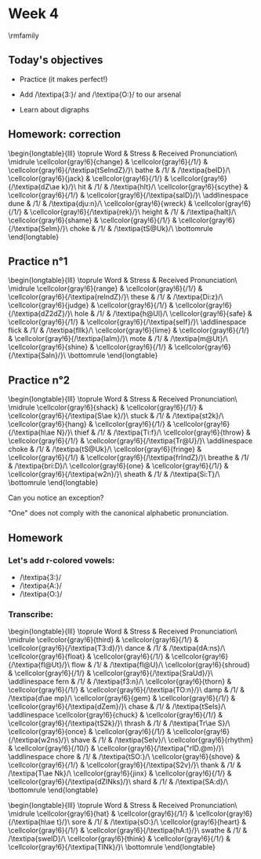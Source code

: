 # Week 4



\rmfamily

## Today's objectives

* Practice (it makes perfect!)

* Add /\textipa{3:}/ and /\textipa{O:}/ to our arsenal

* Learn about digraphs




## Homework: correction



\begin{longtable}{lll}
\toprule
Word & Stress & Received Pronunciation\\
\midrule
\cellcolor{gray!6}{change} & \cellcolor{gray!6}{/1/} & \cellcolor{gray!6}{/\textipa{tSeIndZ}/}\\
bathe & /1/ & /\textipa{beID}/\\
\cellcolor{gray!6}{jack} & \cellcolor{gray!6}{/1/} & \cellcolor{gray!6}{/\textipa{dZ\ae k}/}\\
hit & /1/ & /\textipa{hIt}/\\
\cellcolor{gray!6}{scythe} & \cellcolor{gray!6}{/1/} & \cellcolor{gray!6}{/\textipa{saID}/}\\
\addlinespace
dune & /1/ & /\textipa{dju:n}/\\
\cellcolor{gray!6}{wreck} & \cellcolor{gray!6}{/1/} & \cellcolor{gray!6}{/\textipa{rek}/}\\
height & /1/ & /\textipa{haIt}/\\
\cellcolor{gray!6}{shame} & \cellcolor{gray!6}{/1/} & \cellcolor{gray!6}{/\textipa{SeIm}/}\\
choke & /1/ & /\textipa{tS@Uk}/\\
\bottomrule
\end{longtable}

## Practice n°1




\begin{longtable}{lll}
\toprule
Word & Stress & Received Pronunciation\\
\midrule
\cellcolor{gray!6}{range} & \cellcolor{gray!6}{/1/} & \cellcolor{gray!6}{/\textipa{reIndZ}/}\\
these & /1/ & /\textipa{Di:z}/\\
\cellcolor{gray!6}{judge} & \cellcolor{gray!6}{/1/} & \cellcolor{gray!6}{/\textipa{dZ2dZ}/}\\
hole & /1/ & /\textipa{h@Ul}/\\
\cellcolor{gray!6}{safe} & \cellcolor{gray!6}{/1/} & \cellcolor{gray!6}{/\textipa{seIf}/}\\
\addlinespace
flick & /1/ & /\textipa{flIk}/\\
\cellcolor{gray!6}{lime} & \cellcolor{gray!6}{/1/} & \cellcolor{gray!6}{/\textipa{laIm}/}\\
mote & /1/ & /\textipa{m@Ut}/\\
\cellcolor{gray!6}{shine} & \cellcolor{gray!6}{/1/} & \cellcolor{gray!6}{/\textipa{SaIn}/}\\
\bottomrule
\end{longtable}

## Practice n°2



\begin{longtable}{lll}
\toprule
Word & Stress & Received Pronunciation\\
\midrule
\cellcolor{gray!6}{shack} & \cellcolor{gray!6}{/1/} & \cellcolor{gray!6}{/\textipa{S\ae k}/}\\
stuck & /1/ & /\textipa{st2k}/\\
\cellcolor{gray!6}{hang} & \cellcolor{gray!6}{/1/} & \cellcolor{gray!6}{/\textipa{h\ae N}/}\\
thief & /1/ & /\textipa{Ti:f}/\\
\cellcolor{gray!6}{throw} & \cellcolor{gray!6}{/1/} & \cellcolor{gray!6}{/\textipa{Tr@U}/}\\
\addlinespace
choke & /1/ & /\textipa{tS@Uk}/\\
\cellcolor{gray!6}{fringe} & \cellcolor{gray!6}{/1/} & \cellcolor{gray!6}{/\textipa{frIndZ}/}\\
breathe & /1/ & /\textipa{bri:D}/\\
\cellcolor{gray!6}{one} & \cellcolor{gray!6}{/1/} & \cellcolor{gray!6}{/\textipa{w2n}/}\\
sheath & /1/ & /\textipa{Si:T}/\\
\bottomrule
\end{longtable}



Can you notice an exception?


"One" does not comply with the canonical alphabetic pronunciation.


## Homework 

### Let's add r-colored vowels:

* /\textipa{3:}/ 
* /\textipa{A:}/ 
* /\textipa{O:}/ 



### Transcribe:





\begin{longtable}{lll}
\toprule
Word & Stress & Received Pronunciation\\
\midrule
\cellcolor{gray!6}{third} & \cellcolor{gray!6}{/1/} & \cellcolor{gray!6}{/\textipa{T3:d}/}\\
dance & /1/ & /\textipa{dA:ns}/\\
\cellcolor{gray!6}{float} & \cellcolor{gray!6}{/1/} & \cellcolor{gray!6}{/\textipa{fl@Ut}/}\\
flow & /1/ & /\textipa{fl@U}/\\
\cellcolor{gray!6}{shroud} & \cellcolor{gray!6}{/1/} & \cellcolor{gray!6}{/\textipa{SraUd}/}\\
\addlinespace
fern & /1/ & /\textipa{f3:n}/\\
\cellcolor{gray!6}{thorn} & \cellcolor{gray!6}{/1/} & \cellcolor{gray!6}{/\textipa{TO:n}/}\\
damp & /1/ & /\textipa{d\ae mp}/\\
\cellcolor{gray!6}{gem} & \cellcolor{gray!6}{/1/} & \cellcolor{gray!6}{/\textipa{dZem}/}\\
chase & /1/ & /\textipa{tSeIs}/\\
\addlinespace
\cellcolor{gray!6}{chuck} & \cellcolor{gray!6}{/1/} & \cellcolor{gray!6}{/\textipa{tS2k}/}\\
thrash & /1/ & /\textipa{Tr\ae S}/\\
\cellcolor{gray!6}{once} & \cellcolor{gray!6}{/1/} & \cellcolor{gray!6}{/\textipa{w2ns}/}\\
shave & /1/ & /\textipa{SeIv}/\\
\cellcolor{gray!6}{rhythm} & \cellcolor{gray!6}{/10/} & \cellcolor{gray!6}{/\textipa{"rID.@m}/}\\
\addlinespace
chore & /1/ & /\textipa{tSO:}/\\
\cellcolor{gray!6}{shove} & \cellcolor{gray!6}{/1/} & \cellcolor{gray!6}{/\textipa{S2v}/}\\
thank & /1/ & /\textipa{T\ae Nk}/\\
\cellcolor{gray!6}{jinx} & \cellcolor{gray!6}{/1/} & \cellcolor{gray!6}{/\textipa{dZINks}/}\\
shard & /1/ & /\textipa{SA:d}/\\
\bottomrule
\end{longtable}



\begin{longtable}{lll}
\toprule
Word & Stress & Received Pronunciation\\
\midrule
\cellcolor{gray!6}{hat} & \cellcolor{gray!6}{/1/} & \cellcolor{gray!6}{/\textipa{h\ae t}/}\\
sore & /1/ & /\textipa{sO:}/\\
\cellcolor{gray!6}{heart} & \cellcolor{gray!6}{/1/} & \cellcolor{gray!6}{/\textipa{hA:t}/}\\
swathe & /1/ & /\textipa{sweID}/\\
\cellcolor{gray!6}{think} & \cellcolor{gray!6}{/1/} & \cellcolor{gray!6}{/\textipa{TINk}/}\\
\bottomrule
\end{longtable}


